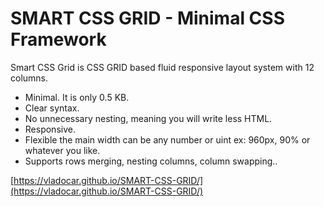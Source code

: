 # SMART CSS GRID - Minimal CSS Framework

Smart CSS Grid is CSS GRID based fluid responsive layout system with 12 columns.  

* Minimal. It is only 0.5 KB. 
* Clear syntax. 
* No unnecessary nesting, meaning you will write less HTML.
* Responsive.
* Flexible the main width can be any number or uint ex: 960px, 90% or whatever you like.
* Supports rows merging, nesting columns, column swapping..

[https://vladocar.github.io/SMART-CSS-GRID/](https://vladocar.github.io/SMART-CSS-GRID/)
